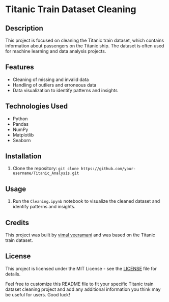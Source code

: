 
# Titanic Train Dataset Cleaning


## Description

This project is focused on cleaning the Titanic train dataset, which contains information about passengers on the Titanic ship. The dataset is often used for machine learning and data analysis projects.

## Features

- Cleaning of missing and invalid data
- Handling of outliers and erroneous data
- Data visualization to identify patterns and insights

## Technologies Used

- Python
- Pandas
- NumPy
- Matplotlib
- Seaborn

## Installation

1. Clone the repository: `git clone https://github.com/your-username/Titanic_Analysis.git`

## Usage

1. Run the `Cleaning.ipynb` notebook to visualize the cleaned dataset and identify patterns and insights.

## Credits

This project was built by [vimal veeramani](https://github.com/vimalveeramani) and was based on the Titanic train dataset.

## License

This project is licensed under the MIT License - see the [LICENSE](/LICENSE) file for details.

Feel free to customize this README file to fit your specific Titanic train dataset cleaning project and add any additional information you think may be useful for users. Good luck!
